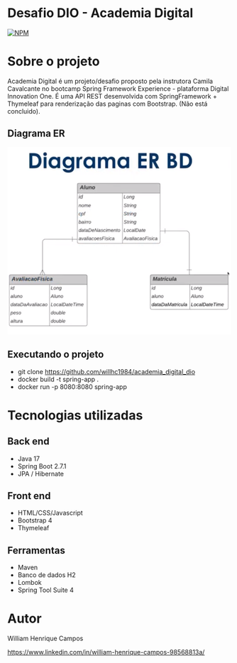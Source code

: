 # Desafio DIO - Academia Digital 
[![NPM](https://img.shields.io/npm/l/react)](https://github.com/devsuperior/sds1-wmazoni/blob/master/LICENSE) 

# Sobre o projeto

Academia Digital é um projeto/desafio proposto pela instrutora Camila Cavalcante no bootcamp Spring Framework Experience - plataforma Digital Innovation One. 
É uma API REST desenvolvida com SpringFramework + Thymeleaf para renderização das paginas com Bootstrap. (Não está concluido).

## Diagrama ER
![Mobile 1](academia-digital.png)

## Executando o projeto
- git clone https://github.com/willhc1984/academia_digital_dio
- docker build -t spring-app .
- docker run -p 8080:8080 spring-app

# Tecnologias utilizadas
## Back end
- Java 17
- Spring Boot 2.7.1
- JPA / Hibernate

## Front end
- HTML/CSS/Javascript
- Bootstrap 4
- Thymeleaf

## Ferramentas
- Maven
- Banco de dados H2
- Lombok
- Spring Tool Suite 4

# Autor

William Henrique Campos

https://www.linkedin.com/in/william-henrique-campos-98568813a/
